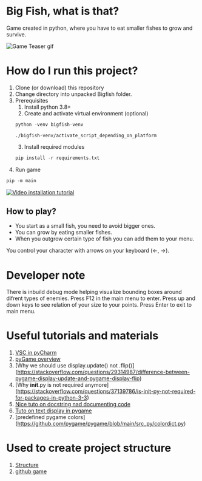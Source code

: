 # Big Fish, what is that?
Game created in python, where you have to eat smaller fishes to grow and survive.

![Game Teaser gif](docs/game_teaser.gif)



# How do I run this project?
1. Clone (or download) this repository
2. Change directory into unpacked Bigfish folder.
3. Prerequisites
    1. Install python 3.8+
    2. Create and activate virtual environment (optional)
    ```python
    python -venv bigfish-venv
    ```
    ```
    ./bigfish-venv/activate_script_depending_on_platform
    ```
    3. Install required modules
    ```python
    pip install -r requirements.txt
    ```
4. Run game
```python
pip -m main
```

[![Video installation tutorial](https://img.youtube.com/vi/YOUTUBE_VIDEO_ID_HERE/0.jpg)](https://youtu.be/Skv75mWkEvI)




## How to play?
- You start as a small fish, you need to avoid bigger ones.
- You can grow by eating smaller fishes.
- When you outgrow certain type of fish you can add them to your menu.

You control your character with arrows on your keyboard (<-, ->). 


# Developer note
There is inbuild debug mode helping visualize bounding boxes around difrent types of enemies. Press F12 in the main menu to enter. Press up and down keys to see relation of your size to your points. Press Enter to exit to main menu.











# Useful tutorials and materials
1. [VSC in pyCharm](https://www.youtube.com/watch?v=jFnYQbUZQlA)
2. [pyGame overview](https://realpython.com/pygame-a-primer/)
3. [Why we should use display.update() not .flip()] (https://stackoverflow.com/questions/29314987/difference-between-pygame-display-update-and-pygame-display-flip)
4. [Why __init__.py is not required anymore] (https://stackoverflow.com/questions/37139786/is-init-py-not-required-for-packages-in-python-3-3)
5. [Nice tuto on docstring nad documenting code](https://www.youtube.com/watch?v=JQ8RQru-Y9Y)
6. [Tuto on text display in pygame ](https://pygame.readthedocs.io/en/latest/4_text/text.html)
7. [predefined pygame colors] (https://github.com/pygame/pygame/blob/main/src_py/colordict.py)

# Used to create project structure 
1. <a href="https://python-forum.io/Thread-PyGame-Structure-and-Organizing-part-8"> Structure</a>
2. <a href="https://github.com/metulburr/ShooterGame/tree/moved_main_loop_into_data">github game </a> 
